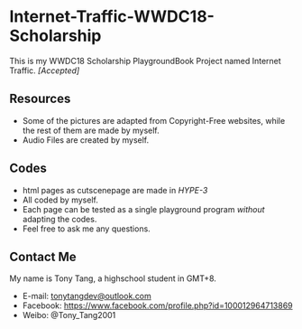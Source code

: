 # Internet-Traffic-WWDC18-Scholarship
This is my WWDC18 Scholarship PlaygroundBook Project named Internet Traffic. *[Accepted]*

## Resources
- Some of the pictures are adapted from Copyright-Free websites, while the rest of them are made by myself.
- Audio Files are created by myself. 

## Codes
- html pages as cutscenepage are made in *HYPE-3*
- All coded by myself. 
- Each page can be tested as a single playground program *without* adapting the codes.
- Feel free to ask me any questions.


## Contact Me
My name is Tony Tang, a highschool student in GMT+8.

- E-mail: tonytangdev@outlook.com
- Facebook: https://www.facebook.com/profile.php?id=100012964713869
- Weibo: @Tony_Tang2001
